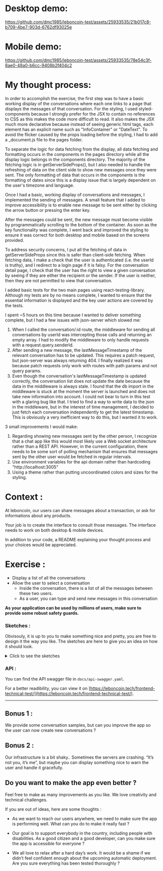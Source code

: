 # Desktop demo:

https://github.com/dmc1985/leboncoin-test/assets/25933535/21b017c8-b709-4be7-903d-6762df93025e

# Mobile demo:


https://github.com/dmc1985/leboncoin-test/assets/25933535/78e54c3f-8ae0-48a0-b6cc-9408b2f404c2


# My thought process:

In order to accomplish the exercise, the first step was to have a basic working display of the conversations where each one links to a page that
displays the messages of that conversation. For the styling, I used styled-components because I strongly prefer for the JSX to contain no references to 
CSS as this makes the code more difficult to read. It also makes the JSX much more declarative because instead of seeing generic html tags, 
each element has an explicit name such as "InfoContainer" or "DateText". To avoid the flicker caused by the props loading before the styling, I
had to add a _document.js file to the pages folder.

To separate the logic for data fetching from the display, all data fetching and formatting occurs in the components in the pages directory
while all the display logic belongs in the components directory. The majority of the fetching logic is in getServerSideProps(),
but I also needed to handle the refreshing of data on the client side to show new messages once they were sent. The only formatting of data that occurs
in the components is the formatting of dates since this is a display issue that is largely dependent on the user's timezone and language.

Once I had a basic, working display of conversations and messages, I implemented the sending of messages. A small feature that I added to improve
accessibility is to enable new message to be sent either by clicking the arrow button or pressing the enter key.

After the messages could be sent, the new message must become visible by programmatically scrolling to the bottom of the container.
As soon as the key functionality was complete, I went back and improved the styling to ensure it was correct for both desktop and mobile based on the screens provided.

To address security concerns, I put all the fetching of data in getServerSideProps since this is safer than client-side fetching. 
When fetching data, I make a check that the user is authenticated (i.e. the userId is truthy), and I redirect to a login page if it is falsy. 
For the conversation detail page, I check that the user has the right to view a given conversation by seeing if they are either the recipient or the sender.
If the user is neither, then they are not permitted to view that conversation.

I added basic tests for the two main pages using react-testing-library. Although my tests are by no means complete, I wanted to ensure that the essential 
information is displayed and the key user actions are covered by the tests.

I spent ~5 hours on this time because I wanted to deliver something complete, but I had a few issues with json-server which slowed me: 
1. When I called the conversation/:id route, the middleware for sending all conversations by userId was intercepting those calls and returning an empty array. 
I had to modify the middleware to only handle requests with a request.query.senderId.
2. After sending a new message, the lastMessageTimestamp of the relevant conversation has to be updated. This requires a patch request, but json-server 
was always returning 404. I finally realized it was because patch requests only work with routes with path params and not query params.
3. Even though the conversation's lastMessageTimestamp is updated correctly, the conversation list does not update the date because the data in the middleware
is always stale. I found that the db import in the middleware is stuck at the moment the server is launched and does not take new information into account.
I could not bear to turn in this test with a glaring bug like that. I tried to find a way to write data to the json in the middleware, but in the interest of time management,
I decided to just fetch each conversation independently to get the latest timestamp. This is obviously a very inefficient way to do this, but I
wanted it to work.

3 small improvements I would make:
1. Regarding showing new messages sent by the other person, I recognize that a chat app like this would most likely use a Web socket architecture rather 
than a REST API. However, in the current configuration, there needs to be some sort of polling mechanism that ensures that messages sent by the other user 
would be fetched in regular intervals. 
2. Use environment variables for the api domain rather than hardcoding "http://localhost:3005"
3. Using a theme rather than putting uncoordinated colors and sizes for the styling. 


# Context :

At leboncoin, our users can share messages about a transaction, or ask for informations about any products.

Your job is to create the interface to consult those messages.
The interface needs to work on both desktop & mobile devices.

In addition to your code, a README explaining your thought process and your choices would be appreciated.

# Exercise :

- Display a list of all the conversations
- Allow the user to select a conversation
  - Inside the conversation, there is a list of all the messages between these two users.
  - As a user, you can type and send new messages in this conversation

**As your application can be used by millions of users, make sure to provide some robust safety guards.**

### Sketches :

Obvisouly, it is up to you to make something nice and pretty, you are free to design it the way you like. The sketches are here to give you an idea on how it should look.

<details>
  <summary>Click to see the sketches</summary>
  
Mobile list :

![](./sketches/list-mobile.jpg)

Desktop list :

![](./sketches/list-desktop.jpg)

Mobile conversation :

![](./sketches/conv-mobile.jpg)

Desktop conversation :

![](./sketches/conv-desktop.jpg)

</details>

### API :

You can find the API swagger file in `docs/api-swagger.yaml`.

For a better readibility, you can view it on [https://leboncoin.tech/frontend-technical-test/](https://leboncoin.tech/frontend-technical-test/).

---

## Bonus 1 :

We provide some conversation samples, but can you improve the app so the user can now create new conversations ?

## Bonus 2 :

Our infrastructure is a bit shaky.. Sometimes the servers are crashing. “It’s not you, it’s me”, but maybe you can display something nice to warn the user and handle it gracefully.

## Do you want to make the app even better ?

Feel free to make as many improvements as you like.
We love creativity and technical challenges.

If you are out of ideas, here are some thoughts :

- As we want to reach our users anywhere, we need to make sure the app is performing well. What can you do to make it really fast ?

- Our goal is to support everybody in the country, including people with disabilities. As a good citizen and a good developer, can you make sure the app is accessible for everyone ?

- We all love to relax after a hard day’s work. It would be a shame if we didn’t feel confident enough about the upcoming automatic deployment. Are you sure everything has been tested thoroughly ?
